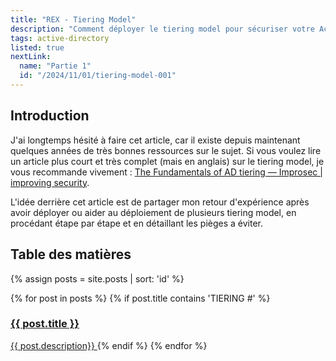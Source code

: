 ```yaml
---
title: "REX - Tiering Model"
description: "Comment déployer le tiering model pour sécuriser votre Active Directory"
tags: active-directory
listed: true
nextLink:
  name: "Partie 1"
  id: "/2024/11/01/tiering-model-001"
---
```


## Introduction

J'ai longtemps hésité à faire cet article, car il existe depuis maintenant quelques années de très bonnes ressources sur le sujet. Si vous voulez lire un article plus court et très complet (mais en anglais) sur le tiering model, je vous recommande vivement : [The Fundamentals of AD tiering — Improsec \| improving security](https://blog.improsec.com/tech-blog/the-fundamentals-of-ad-tiering).

L'idée derrière cet article est de partager mon retour d'expérience après avoir déployer ou aider au déploiement de plusieurs tiering model, en procédant étape par étape et en détaillant les pièges a éviter.

## Table des matières

{% assign posts = site.posts | sort: 'id' %}
<div class="summary">
  {% for post in posts %}
    {% if post.title contains 'TIERING #' %}
      <a href="{{ post.id }}">
          <h3>{{ post.title }}</h3>
          <span>{{ post.description}}</span>
      </a>
    {% endif %}
  {% endfor %}
</div>
